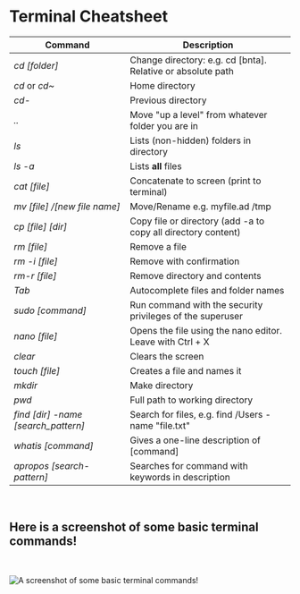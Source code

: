 # Terminal Cheatsheet
| Command | Description|
| ----------- | ----------- |
| *cd [folder]* | Change directory: e.g. cd [bnta]. Relative or absolute path |
| *cd* or *cd~* | Home directory |
| *cd-* | Previous directory |
| *..* | Move "up a level" from whatever folder you are in |
| *ls* | Lists (non-hidden) folders in directory |
| *ls -a* | Lists **all** files |
| *cat [file]* | Concatenate to screen (print to terminal) |
| *mv [file] /[new file name]* | Move/Rename e.g. myfile.ad /tmp |
| *cp [file] [dir]* | Copy file or directory (add -a to copy all directory content) |
| *rm [file]* | Remove a file |
| *rm -i [file]* | Remove with confirmation |
| *rm-r [file]* | Remove directory and contents |
| *Tab* | Autocomplete files and folder names |
| *sudo [command]* | Run command with the security privileges of the superuser |
| *nano [file]* | Opens the file using the nano editor. Leave with Ctrl + X |
| *clear* | Clears the screen |
| *touch [file]* | Creates a file and names it |
| *mkdir* | Make directory |
| *pwd* | Full path to working directory |
| *find [dir] -name [search_pattern]* | Search for files, e.g. find /Users -name "file.txt" |
| *whatis [command]* | Gives a one-line description of [command]
| *apropos [search-pattern]* | Searches for command with keywords in description |
<br>

## Here is a screenshot of some basic terminal commands!

<br>

![A screenshot of some basic terminal commands!](/Users/patrickmerchant/bnta/coursework/week_01/day_02/terminal_commands/terminal_screenshot.jpg "Terminal Screenshot")
